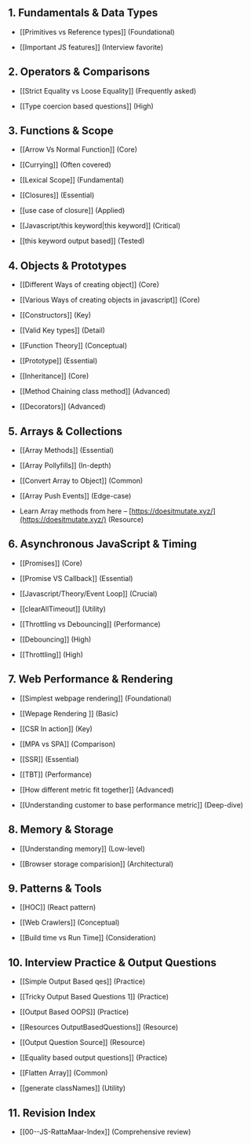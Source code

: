 
## 1. Fundamentals & Data Types

- [[Primitives vs Reference types]] (Foundational)
    
- [[Important JS features]] (Interview favorite)
    

## 2. Operators & Comparisons

- [[Strict Equality vs Loose Equality]] (Frequently asked)
    
- [[Type coercion based questions]] (High)
    

## 3. Functions & Scope

- [[Arrow Vs Normal Function]] (Core)
    
- [[Currying]] (Often covered)
    
- [[Lexical Scope]] (Fundamental)
    
- [[Closures]] (Essential)
    
- [[use case of closure]] (Applied)
    
- [[Javascript/this keyword|this keyword]] (Critical)
    
- [[this keyword output based]] (Tested)
    

## 4. Objects & Prototypes

- [[Different Ways of creating object]] (Core)
    
- [[Various Ways of creating objects in javascript]] (Core)
    
- [[Constructors]] (Key)
    
- [[Valid Key types]] (Detail)
    
- [[Function Theory]] (Conceptual)
    
- [[Prototype]] (Essential)
    
- [[Inheritance]] (Core)
    
- [[Method Chaining class method]] (Advanced)
    
- [[Decorators]] (Advanced)
    

## 5. Arrays & Collections

- [[Array Methods]] (Essential)
    
- [[Array Pollyfills]] (In-depth)
    
- [[Convert Array to Object]] (Common)
    
- [[Array Push Events]] (Edge-case)
    
- Learn Array methods from here – [https://doesitmutate.xyz/](https://doesitmutate.xyz/) (Resource)
    

## 6. Asynchronous JavaScript & Timing

- [[Promises]] (Core)
    
- [[Promise VS Callback]] (Essential)
    
- [[Javascript/Theory/Event Loop]] (Crucial)
    
- [[clearAllTimeout]] (Utility)
    
- [[Throttling vs Debouncing]] (Performance)
    
- [[Debouncing]] (High)
    
- [[Throttling]] (High)
    

## 7. Web Performance & Rendering

- [[Simplest webpage rendering]] (Foundational)
    
- [[Wepage Rendering ]] (Basic)
    
- [[CSR In action]] (Key)
    
- [[MPA vs SPA]] (Comparison)
    
- [[SSR]] (Essential)
    
- [[TBT]] (Performance)
    
- [[How different metric fit together]] (Advanced)
    
- [[Understanding customer to base performance metric]] (Deep-dive)
    

## 8. Memory & Storage

- [[Understanding memory]] (Low-level)
    
- [[Browser storage comparision]] (Architectural)
    

## 9. Patterns & Tools

- [[HOC]] (React pattern)
    
- [[Web Crawlers]] (Conceptual)
    
- [[Build time vs Run Time]] (Consideration)
    

## 10. Interview Practice & Output Questions

- [[Simple Output Based qes]] (Practice)
    
- [[Tricky Output Based Questions 1]] (Practice)
    
- [[Output Based OOPS]] (Practice)
    
- [[Resources OutputBasedQuestions]] (Resource)
    
- [[Output Question Source]] (Resource)
    
- [[Equality based output questions]] (Practice)
    
- [[Flatten Array]] (Common)
    
- [[generate classNames]] (Utility)
    

## 11. Revision Index

- [[00--JS-RattaMaar-Index]] (Comprehensive review)
    
